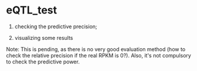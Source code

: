 # eQTL_test


1. checking the predictive precision;

2. visualizing some results


Note: This is pending, as there is no very good evaluation method (how to check the relative precision if the real RPKM is 0?). Also, it's not compulsory to check the predictive power.
